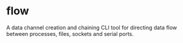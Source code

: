 # flow
A data channel creation and chaining CLI tool for directing data flow between processes, files, sockets and serial ports.
